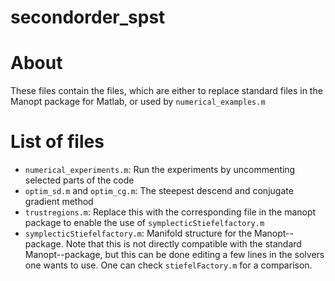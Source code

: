 # secondorder_spst

# About

These files contain the files, which are either to replace standard files in the Manopt package for Matlab, or used by ```numerical_examples.m```

# List of files
- ```numerical_experiments.m```: Run the experiments by uncommenting selected parts of the code
- ```optim_sd.m``` and ```optim_cg.m```: The steepest descend and conjugate gradient method
- ```trustregions.m```: Replace this with the corresponding file in the manopt package to enable the use of  ```symplecticStiefelfactory.m```
- ```symplecticStiefelfactory.m```: Manifold structure for the Manopt--package. Note that this is not directly compatible with the standard Manopt--package, but this can be done editing a few lines in the solvers one wants to use. One can check ```stiefelFactory.m``` for a comparison. 